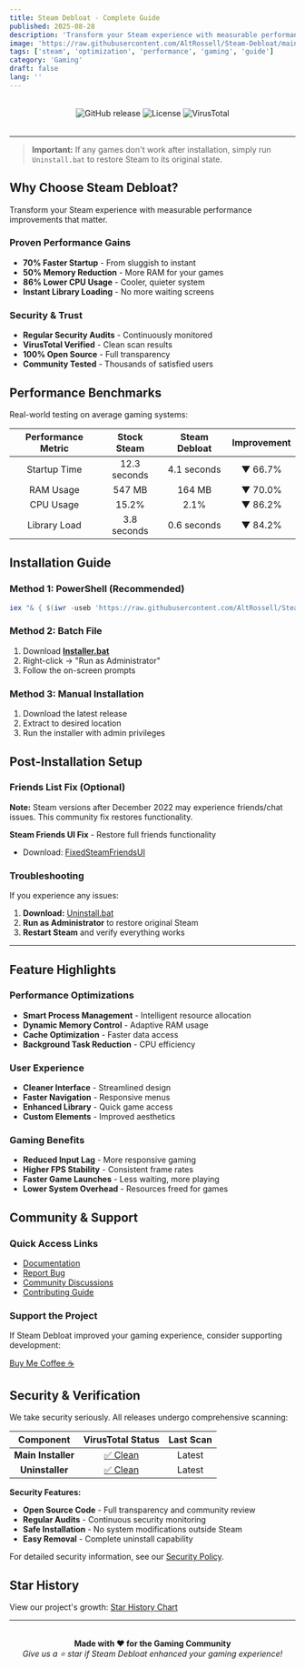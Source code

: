 ```yaml
---
title: Steam Debloat - Complete Guide
published: 2025-08-28
description: 'Transform your Steam experience with measurable performance improvements - 70% faster startup, 50% memory reduction, and 86% lower CPU usage.'
image: 'https://raw.githubusercontent.com/AltRossell/Steam-Debloat/main/assets/logo.png'
tags: ['steam', 'optimization', 'performance', 'gaming', 'guide']
category: 'Gaming'
draft: false 
lang: ''
---
```


<div style="text-align: center; margin: 2rem 0;">
  <img src="https://img.shields.io/github/v/release/AltRossell/Steam-Debloat?style=for-the-badge&color=4CAF50" alt="GitHub release"/>
  <img src="https://img.shields.io/github/license/AltRossell/Steam-Debloat?style=for-the-badge&color=FF9800" alt="License"/>
  <img src="https://img.shields.io/badge/VirusTotal-Verified-brightgreen?style=for-the-badge&logo=virustotal" alt="VirusTotal"/>
</div>

---

> **Important:** If any games don't work after installation, simply run `Uninstall.bat` to restore Steam to its original state.

## Why Choose Steam Debloat?

Transform your Steam experience with measurable performance improvements that matter.

### Proven Performance Gains

- **70% Faster Startup** - From sluggish to instant
- **50% Memory Reduction** - More RAM for your games
- **86% Lower CPU Usage** - Cooler, quieter system
- **Instant Library Loading** - No more waiting screens

### Security & Trust

- **Regular Security Audits** - Continuously monitored
- **VirusTotal Verified** - Clean scan results
- **100% Open Source** - Full transparency
- **Community Tested** - Thousands of satisfied users

## Performance Benchmarks

Real-world testing on average gaming systems:

| Performance Metric | Stock Steam | Steam Debloat | Improvement |
|:------------------:|:-----------:|:-------------:|:-----------:|
| Startup Time | 12.3 seconds | 4.1 seconds | ▼ 66.7% |
| RAM Usage | 547 MB | 164 MB | ▼ 70.0% |
| CPU Usage | 15.2% | 2.1% | ▼ 86.2% |
| Library Load | 3.8 seconds | 0.6 seconds | ▼ 84.2% |

## Installation Guide

### Method 1: PowerShell (Recommended)
```powershell
iex "& { $(iwr -useb 'https://raw.githubusercontent.com/AltRossell/Steam-Debloat/main/script/app.ps1') }"
```

### Method 2: Batch File
1. Download **[Installer.bat](https://github.com/AltRossell/Steam-Debloat/releases/download/v8.27/Installer.bat)**
2. Right-click → "Run as Administrator"
3. Follow the on-screen prompts

### Method 3: Manual Installation
1. Download the latest release
2. Extract to desired location
3. Run the installer with admin privileges

## Post-Installation Setup

### Friends List Fix (Optional)

**Note:** Steam versions after December 2022 may experience friends/chat issues. This community fix restores functionality.

**Steam Friends UI Fix** - Restore full friends functionality
- Download: [FixedSteamFriendsUI](https://github.com/TiberiumFusion/FixedSteamFriendsUI/releases)

### Troubleshooting
If you experience any issues:
1. **Download:** [Uninstall.bat](https://github.com/AltRossell/Steam-Debloat/releases/download/v8.27/Uninstall.bat)
2. **Run as Administrator** to restore original Steam
3. **Restart Steam** and verify everything works

---

## Feature Highlights

### Performance Optimizations
- **Smart Process Management** - Intelligent resource allocation
- **Dynamic Memory Control** - Adaptive RAM usage
- **Cache Optimization** - Faster data access
- **Background Task Reduction** - CPU efficiency

### User Experience
- **Cleaner Interface** - Streamlined design
- **Faster Navigation** - Responsive menus
- **Enhanced Library** - Quick game access
- **Custom Elements** - Improved aesthetics

### Gaming Benefits
- **Reduced Input Lag** - More responsive gaming
- **Higher FPS Stability** - Consistent frame rates
- **Faster Game Launches** - Less waiting, more playing
- **Lower System Overhead** - Resources freed for games

## Community & Support

### Quick Access Links

- [Documentation](https://github.com/AltRossell/Steam-Debloat/blob/main/wiki.md)
- [Report Bug](https://github.com/AltRossell/Steam-Debloat/issues)
- [Community Discussions](https://github.com/AltRossell/Steam-Debloat/discussions)
- [Contributing Guide](https://github.com/AltRossell/Steam-Debloat/blob/main/CONTRIBUTING.md)

### Support the Project

If Steam Debloat improved your gaming experience, consider supporting development:

[Buy Me Coffee ☕](https://ko-fi.com/l1lkid)

## Security & Verification

We take security seriously. All releases undergo comprehensive scanning:

| Component | VirusTotal Status | Last Scan |
|:---------:|:-----------------:|:---------:|
| **Main Installer** | [✅ Clean](https://www.virustotal.com/gui/file/099ab1fd3ee39acc48975d8e44d8b3f2a634fe3bf86ca7108a9e655dfa4334c8?nocache=1) | Latest |
| **Uninstaller** | [✅ Clean](https://www.virustotal.com/gui/file/6964ca6b5f1b10d540c078bee7979dd61228c09b995e8c0f5f8ac336d912ce52?nocache=1) | Latest |

**Security Features:**
- **Open Source Code** - Full transparency and community review
- **Regular Audits** - Continuous security monitoring  
- **Safe Installation** - No system modifications outside Steam
- **Easy Removal** - Complete uninstall capability

For detailed security information, see our [Security Policy](https://github.com/AltRossell/Steam-Debloat/blob/main/SECURITY.md).

## Star History

View our project's growth: [Star History Chart](https://star-history.com/#AltRossell/Steam-Debloat&Date)

---

<div style="text-align: center; margin: 2rem 0;">
<strong>Made with ❤️ for the Gaming Community</strong><br>
<em>Give us a ⭐ star if Steam Debloat enhanced your gaming experience!</em>
</div>
